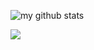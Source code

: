 ![my github stats](https://github-readme-stats.vercel.app/api?username=Florian7T)

![](https://komarev.com/ghpvc/?username=your-github-username&color=blue)
